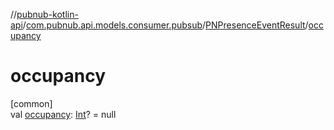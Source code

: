 //[pubnub-kotlin-api](../../../index.md)/[com.pubnub.api.models.consumer.pubsub](../index.md)/[PNPresenceEventResult](index.md)/[occupancy](occupancy.md)

# occupancy

[common]\
val [occupancy](occupancy.md): [Int](https://kotlinlang.org/api/latest/jvm/stdlib/kotlin/-int/index.html)? = null
